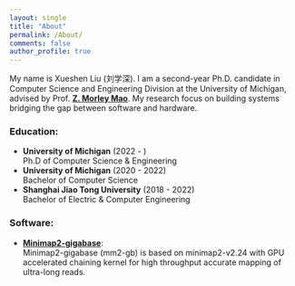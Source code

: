 ```yaml
---
layout: single
title: "About"
permalink: /About/
comments: false
author_profile: true
---
```


My name is Xueshen Liu (刘学深). I am a second-year Ph.D. candidate in Computer Science and Engineering Division at the University of Michigan, advised by Prof. [**Z. Morley Mao**](https://web.eecs.umich.edu/~zmao/). My research focus on building systems bridging the gap between software and hardware.

### Education:
- **University of Michigan** (2022 - )   
  Ph.D of Computer Science & Engineering
- **University of Michigan** (2020 - 2022)   
  Bachelor of Computer Science 
- **Shanghai Jiao Tong University** (2018 - 2022)   
  Bachelor of Electric & Computer Engineering 



### Software:
- [**Minimap2-gigabase**](https://github.com/Minimap2onGPU/minimap2.git):      
	Minimap2-gigabase (mm2-gb) is based on minimap2-v2.24 with GPU accelerated chaining kernel for high throughput accurate mapping of ultra-long reads.